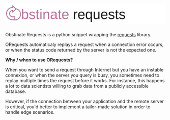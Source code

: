 # ![Obstinate Requests](misc/obstinate_requests.png)

Obstinate Requests is a python snippet wrapping the [requests](https://github.com/kennethreitz/requests) library.

ORequests automaticaly replays a request when a connection error occurs, or when the status code returned by the server is not the expected one.

**Why / when to use ORequests?**

When you want to send a request through Internet but you have an instable connexion, or when the server you query is busy, you sometimes need to replay multiple times the request before it works. For instance, this happens a lot to data scientists willing to grab data from a publicly accessible database. 

However, if the connection between your application and the remote server is critical, you'd better to implement a tailor-made solution in order to handle edge scenarios.